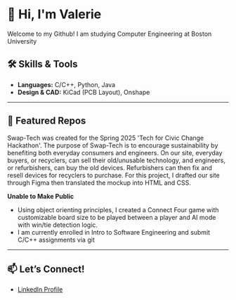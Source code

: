 # 👋 Hi, I'm Valerie
Welcome to my Github! I am studying Computer Engineering at Boston University

## 🛠️ Skills & Tools
- **Languages:** C/C++, Python, Java
- **Design & CAD:** KiCad (PCB Layout), Onshape

---

## 📂 Featured Repos
Swap-Tech was created for the Spring 2025 'Tech for Civic Change Hackathon'. The purpose of Swap-Tech is to encourage sustainability by benefiting both everyday consumers and engineers. On our site, everyday buyers, or recyclers, can sell their old/unusable technology, and engineers, or refurbishers, can buy the old devices. Refurbishers can then fix and resell devices for recyclers to purchase. For this project, I drafted our site through Figma then translated the mockup into HTML and CSS.

**Unable to Make Public**
- Using object orienting principles, I created a Connect Four game with customizable board size to be played between a player and AI mode with win/tie detection logic.
- I am currently enrolled in Intro to Software Engineering and submit C/C++ assignments via git


---

## 📫 Let’s Connect!
- [LinkedIn Profile](https://www.linkedin.com/in/valeriedn/)
